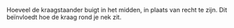
Hoeveel de kraagstaander buigt in het midden, in plaats van recht te zijn. Dit beïnvloedt hoe de kraag rond je nek zit.